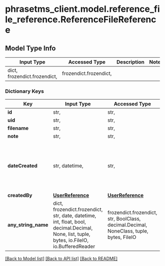 # phrasetms_client.model.reference_file_reference.ReferenceFileReference

## Model Type Info

| Input Type                   | Accessed Type          | Description | Notes |
| ---------------------------- | ---------------------- | ----------- | ----- |
| dict, frozendict.frozendict, | frozendict.frozendict, |             |

### Dictionary Keys

| Key                 | Input Type                                                                                                                                  | Accessed Type                                                                           | Description                                                        | Notes                                               |
| ------------------- | ------------------------------------------------------------------------------------------------------------------------------------------- | --------------------------------------------------------------------------------------- | ------------------------------------------------------------------ | --------------------------------------------------- |
| **id**              | str,                                                                                                                                        | str,                                                                                    |                                                                    | [optional]                                          |
| **uid**             | str,                                                                                                                                        | str,                                                                                    |                                                                    | [optional]                                          |
| **filename**        | str,                                                                                                                                        | str,                                                                                    |                                                                    | [optional]                                          |
| **note**            | str,                                                                                                                                        | str,                                                                                    |                                                                    | [optional]                                          |
| **dateCreated**     | str, datetime,                                                                                                                              | str,                                                                                    |                                                                    | [optional] value must conform to RFC-3339 date-time |
| **createdBy**       | [**UserReference**](UserReference.md)                                                                                                       | [**UserReference**](UserReference.md)                                                   |                                                                    | [optional]                                          |
| **any_string_name** | dict, frozendict.frozendict, str, date, datetime, int, float, bool, decimal.Decimal, None, list, tuple, bytes, io.FileIO, io.BufferedReader | frozendict.frozendict, str, BoolClass, decimal.Decimal, NoneClass, tuple, bytes, FileIO | any string name can be used but the value must be the correct type | [optional]                                          |

[[Back to Model list]](../../README.md#documentation-for-models) [[Back to API list]](../../README.md#documentation-for-api-endpoints) [[Back to README]](../../README.md)

